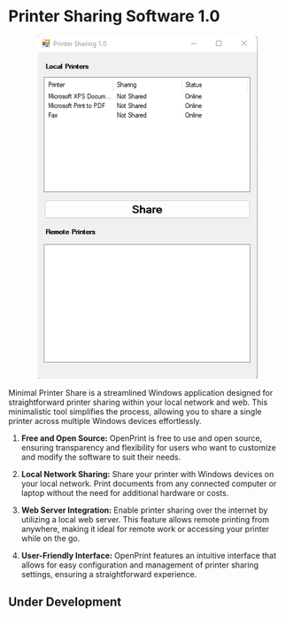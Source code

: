 # Printer Sharing Software 1.0

<center>
<img src="./sc/1.png" />
</center>

Minimal Printer Share is a streamlined Windows application designed for straightforward printer sharing within your local network and web. This minimalistic tool simplifies the process, allowing you to share a single printer across multiple Windows devices effortlessly.
 
1. <strong>Free and Open Source:</strong> OpenPrint is free to use and open source, ensuring transparency and flexibility for users who want to customize and modify the software to suit their needs.

2. <strong>Local Network Sharing:</strong> Share your printer with Windows devices on your local network. Print documents from any connected computer or laptop without the need for additional hardware or costs.

3. <strong>Web Server Integration:</strong> Enable printer sharing over the internet by utilizing a local web server. This feature allows remote printing from anywhere, making it ideal for remote work or accessing your printer while on the go.

4. <strong>User-Friendly Interface:</strong> OpenPrint features an intuitive interface that allows for easy configuration and management of printer sharing settings, ensuring a straightforward experience.


## Under Development 